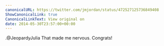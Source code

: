 ```yaml
---
canonicalURL: https://twitter.com/jmjordan/status/472527125736849408
ShowCanonicalLink: true
CanonicalLinkText: View original on
date: 2014-05-30T23:57:00+00:00
---
```

.@JeopardyJulia That made me nervous. Congrats!